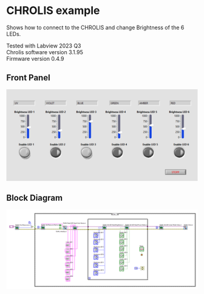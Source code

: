 # CHROLIS example
Shows how to connect to the CHROLIS and change Brightness of the 6 LEDs.

Tested with Labview 2023 Q3\
Chrolis software version 3.1.95\
Firmware version 0.4.9
 
## Front Panel
![Front Panel](ChrolisFrontPanel.PNG)

## Block Diagram
![Block Diagram](ChrolisBlockDiagram.PNG)


